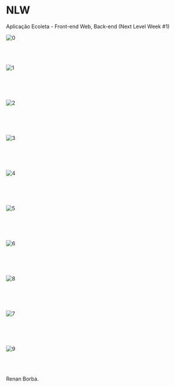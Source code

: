 # NLW
Aplicação Ecoleta - Front-end Web, Back-end (Next Level Week #1)

![0](https://user-images.githubusercontent.com/48495838/83978346-41005100-a8dd-11ea-838b-bb9e4d487684.png) 

<br><br><br>
![1](https://user-images.githubusercontent.com/48495838/83978347-42317e00-a8dd-11ea-87fd-a089857c7936.png) 

<br><br><br>

![2](https://user-images.githubusercontent.com/48495838/83978348-42ca1480-a8dd-11ea-8922-680a884c094d.png) 

<br><br><br>

![3](https://user-images.githubusercontent.com/48495838/83978349-4362ab00-a8dd-11ea-8fe2-2182e0f1d2cf.png) 

<br><br><br>

![4](https://user-images.githubusercontent.com/48495838/83978357-54abb780-a8dd-11ea-878a-8f45b1e049eb.png) 

<br><br><br>

![5](https://user-images.githubusercontent.com/48495838/83978358-55dce480-a8dd-11ea-994c-15c6c58e0c39.png) 

<br><br><br>

![6](https://user-images.githubusercontent.com/48495838/83978359-56757b00-a8dd-11ea-8c28-2f73cbed985c.png) 

<br><br><br>

![8](https://user-images.githubusercontent.com/48495838/83978361-570e1180-a8dd-11ea-91dd-7a8762e900ca.png) 

<br><br><br>

![7](https://user-images.githubusercontent.com/48495838/83978360-56757b00-a8dd-11ea-9cde-889b8e1bef21.png) 

<br><br><br>

![9](https://user-images.githubusercontent.com/48495838/83978514-5de95400-a8de-11ea-9cdf-9bffb51b48a6.png)


<br><br><br>
Renan Borba.
